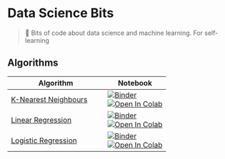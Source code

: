 # Data Science Bits
> :cookie: Bits of code about data science and machine learning. For self-learning

## Algorithms

<table>
  <thead>
    <th>Algorithm</th>
    <th>Notebook</th>
  </thead>
  <tbody>
    <tr>
      <td width="200"><a href="notebooks/knn.ipynb">K-Nearest Neighbours</a></td>
      <td>
        <a href="https://mybinder.org/v2/gh/hmatalonga/data-science-bits/master?filepath=notebooks/knn.ipynb">
          <img src="https://mybinder.org/badge_logo.svg" alt="Binder">
        </a></br>
        <a href="https://colab.research.google.com/github/hmatalonga/data-science-bits/blob/master/notebooks/knn.ipynb">
          <img src="https://colab.research.google.com/assets/colab-badge.svg" alt="Open In Colab">
        </a>
      </td>
    </tr>
    <tr>
      <td width="200"><a href="notebooks/knn.ipynb">Linear Regression</a></td>
      <td>
        <a href="https://mybinder.org/v2/gh/hmatalonga/data-science-bits/master?filepath=notebooks/linear_regression.ipynb">
          <img src="https://mybinder.org/badge_logo.svg" alt="Binder">
        </a></br>
        <a href="https://colab.research.google.com/github/hmatalonga/data-science-bits/blob/master/notebooks/linear_regression.ipynb">
          <img src="https://colab.research.google.com/assets/colab-badge.svg" alt="Open In Colab">
        </a>
      </td>
    </tr>
    <tr>
      <td width="200"><a href="notebooks/logistic_regression.ipynb">Logistic Regression</a></td>
      <td>
        <a href="https://mybinder.org/v2/gh/hmatalonga/data-science-bits/master?filepath=notebooks/logistic_regression.ipynb">
          <img src="https://mybinder.org/badge_logo.svg" alt="Binder">
        </a></br>
        <a href="https://colab.research.google.com/github/hmatalonga/data-science-bits/blob/master/notebooks/logistic_regression.ipynb">
          <img src="https://colab.research.google.com/assets/colab-badge.svg" alt="Open In Colab">
        </a>
      </td>
    </tr>
  </tbody>
</table>
